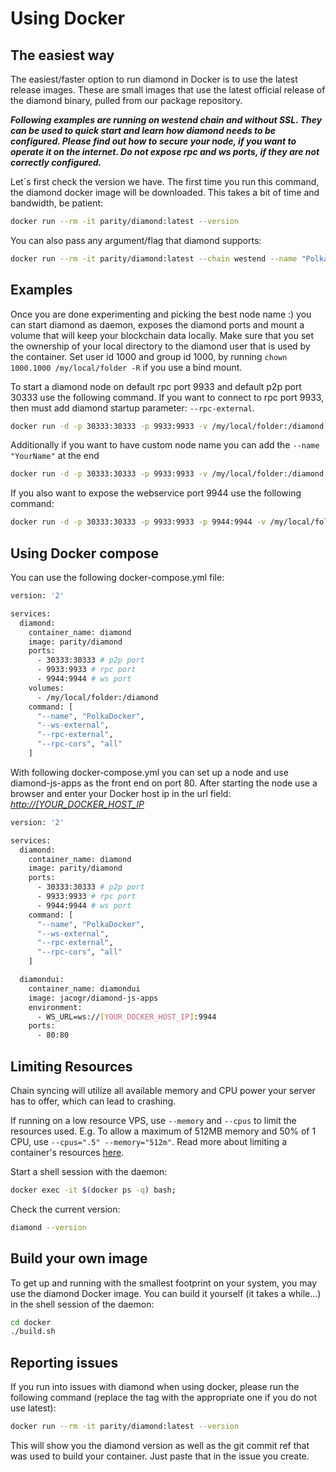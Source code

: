 # Using Docker

## The easiest way

The easiest/faster option to run diamond in Docker is to use the latest release images. These are small images that use the latest official release of the diamond binary, pulled from our package repository.

**_Following examples are running on westend chain and without SSL. They can be used to quick start and learn how diamond needs to be configured. Please find out how to secure your node, if you want to operate it on the internet. Do not expose rpc and ws ports, if they are not correctly configured._**

Let´s first check the version we have. The first time you run this command, the diamond docker image will be downloaded. This takes a bit of time and bandwidth, be patient:

```bash
docker run --rm -it parity/diamond:latest --version
```

You can also pass any argument/flag that diamond supports:

```bash
docker run --rm -it parity/diamond:latest --chain westend --name "PolkaDocker"
```

## Examples

Once you are done experimenting and picking the best node name :) you can start diamond as daemon, exposes the diamond ports and mount a volume that will keep your blockchain data locally. Make sure that you set the ownership of your local directory to the diamond user that is used by the container. Set user id 1000 and group id 1000, by running `chown 1000.1000 /my/local/folder -R` if you use a bind mount.

To start a diamond node on default rpc port 9933 and default p2p port 30333 use the following command. If you want to connect to rpc port 9933, then must add diamond startup parameter: `--rpc-external`.

```bash
docker run -d -p 30333:30333 -p 9933:9933 -v /my/local/folder:/diamond parity/diamond:latest --chain westend --rpc-external --rpc-cors all
```

Additionally if you want to have custom node name you can add the `--name "YourName"` at the end

```bash
docker run -d -p 30333:30333 -p 9933:9933 -v /my/local/folder:/diamond parity/diamond:latest --chain westend --rpc-external --rpc-cors all --name "PolkaDocker"
```

If you also want to expose the webservice port 9944 use the following command:

```bash
docker run -d -p 30333:30333 -p 9933:9933 -p 9944:9944 -v /my/local/folder:/diamond parity/diamond:latest --chain westend --ws-external --rpc-external --rpc-cors all --name "PolkaDocker"
```

## Using Docker compose

You can use the following docker-compose.yml file:

```bash
version: '2'

services:
  diamond:
    container_name: diamond
    image: parity/diamond
    ports:
      - 30333:30333 # p2p port
      - 9933:9933 # rpc port
      - 9944:9944 # ws port
    volumes:
      - /my/local/folder:/diamond
    command: [
      "--name", "PolkaDocker",
      "--ws-external",
      "--rpc-external",
      "--rpc-cors", "all"
    ]
```

With following docker-compose.yml you can set up a node and use diamond-js-apps as the front end on port 80. After starting the node use a browser and enter your Docker host ip in the url field: _<http://[YOUR_DOCKER_HOST_IP>_

```bash
version: '2'

services:
  diamond:
    container_name: diamond
    image: parity/diamond
    ports:
      - 30333:30333 # p2p port
      - 9933:9933 # rpc port
      - 9944:9944 # ws port
    command: [
      "--name", "PolkaDocker",
      "--ws-external",
      "--rpc-external",
      "--rpc-cors", "all"
    ]

  diamondui:
    container_name: diamondui
    image: jacogr/diamond-js-apps
    environment:
      - WS_URL=ws://[YOUR_DOCKER_HOST_IP]:9944
    ports:
      - 80:80
```

## Limiting Resources

Chain syncing will utilize all available memory and CPU power your server has to offer, which can lead to crashing.

If running on a low resource VPS, use `--memory` and `--cpus` to limit the resources used. E.g. To allow a maximum of 512MB memory and 50% of 1 CPU, use `--cpus=".5" --memory="512m"`. Read more about limiting a container's resources [here](https://docs.docker.com/config/containers/resource_constraints).

Start a shell session with the daemon:

```bash
docker exec -it $(docker ps -q) bash;
```

Check the current version:

```bash
diamond --version
```

## Build your own image

To get up and running with the smallest footprint on your system, you may use the diamond Docker image.
You can build it yourself (it takes a while...) in the shell session of the daemon:

```bash
cd docker
./build.sh
```

## Reporting issues

If you run into issues with diamond when using docker, please run the following command
(replace the tag with the appropriate one if you do not use latest):

```bash
docker run --rm -it parity/diamond:latest --version
```

This will show you the diamond version as well as the git commit ref that was used to build your container.
Just paste that in the issue you create.
